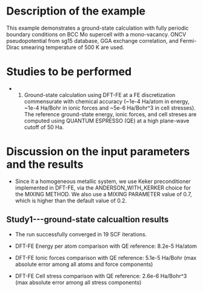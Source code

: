 Description of the example
==========================
This example demonstrates a ground-state calculation with fully periodic boundary conditions on BCC Mo supercell with a mono-vacancy. ONCV pseudopotential from sg15 database, GGA exchange correlation, and Fermi-Dirac smearing temperature of 500 K are used.

Studies to be performed
=======================
* 1) Ground-state calculation using DFT-FE at a FE discretization commensurate with chemical accuracy (~1e-4 Ha/atom in energy, ~1e-4 Ha/Bohr in ionic forces and ~5e-6 Ha/Bohr^3 in cell stresses). The reference ground-state energy, ionic forces, and cell streses are computed using QUANTUM ESPRESSO (QE) at a high plane-wave cutoff of 50 Ha.


Discussion on the input parameters and the results
=================================================
* Since it a homogeneous metallic system, we use Keker preconditioner implemented in DFT-FE, via the ANDERSON\_WITH\_KERKER choice for the MIXING METHOD. We also use a MIXING PARAMETER value of 0.7, which is higher than the default value of 0.2.


Study1---ground-state calcualtion results
-------
* The run successfully converged in 19 SCF iterations.

* DFT-FE Energy per atom comparison with QE reference: 8.2e-5 Ha/atom

* DFT-FE Ionic forces comparison with QE reference: 5.1e-5 Ha/Bohr (max absolute error among all atoms and force components)

* DFT-FE Cell stress comparison with QE reference: 2.6e-6 Ha/Bohr^3 (max absolute error among all stress components)
